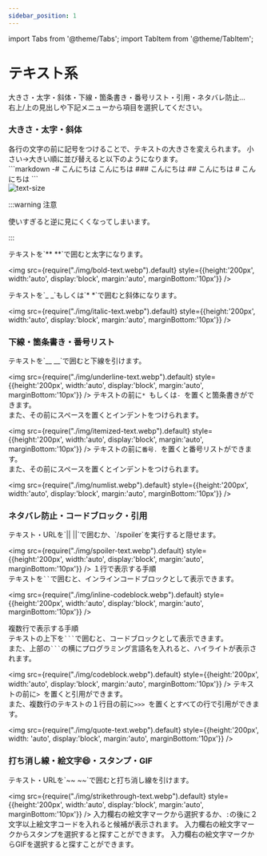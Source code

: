 ```yaml
---
sidebar_position: 1
---
```


import Tabs from '@theme/Tabs';
import TabItem from '@theme/TabItem';

# テキスト系

大きさ・太字・斜体・下線・箇条書き・番号リスト・引用・ネタバレ防止...   
右上/上の見出しや下記メニューから項目を選択してください。

### 大きさ・太字・斜体

<Tabs>
  <TabItem value="none" label="">
  </TabItem>
  <TabItem value="size" label="大きさ">
各行の文字の前に記号をつけることで、テキストの大きさを変えられます。   
小さい→大きい順に並び替えると以下のようになります。

<div style={{ display: 'flex', alignItems: 'center', justifyContent: 'center' }}>
  <div style={{ 
    borderRight: '2px solid #000', 
    paddingRight: '10px', 
    marginRight: '10px', 
    marginTop: '20px' // 指定したpx分下げる
  }}>
    ```markdown
    -# こんにちは  
    こんにちは  
    ### こんにちは  
    ## こんにちは  
    # こんにちは  
    ```
  </div>
  <img 
    src={require("./img/text-size.webp").default} 
    alt="text-size" 
    style={{ transform: 'scale(0.95)' }} 
  />
</div>

:::warning 注意

使いすぎると逆に見にくくなってしまいます。

:::
  </TabItem>

  <TabItem value="bold" label="太字">
テキストを`** **`で囲むと太字になります。

<img src={require("./img/bold-text.webp").default}
     style={{height:'200px', width:'auto', display:'block', margin:'auto', marginBottom:'10px'}} />
  </TabItem>

  <TabItem value="italic" label="斜体">
テキストを`_ _`もしくは`* *`で囲むと斜体になります。

<img src={require("./img/italic-text.webp").default}
     style={{height:'200px', width:'auto', display:'block', margin:'auto', marginBottom:'10px'}} />
  </TabItem>
</Tabs>

### 下線・箇条書き・番号リスト

<Tabs>
  <TabItem value="none" label="">
  </TabItem>
  <TabItem value="underline" label="下線">
テキストを`__ __`で囲むと下線を引けます。

<img src={require("./img/underline-text.webp").default}
     style={{height:'200px', width:'auto', display:'block', margin:'auto', marginBottom:'10px'}} />
  </TabItem>
  <TabItem value="itemlized" label="箇条書き">
テキストの前に`* `もしくは`- `を置くと箇条書きができます。   
また、その前にスペースを置くとインデントをつけられます。

<img src={require("./img/itemized-text.webp").default}
     style={{height:'200px', width:'auto', display:'block', margin:'auto', marginBottom:'10px'}} />
  </TabItem>
  <TabItem value="number" label="番号リスト">
テキストの前に`番号. `を置くと番号リストができます。   
また、その前にスペースを置くとインデントをつけられます。

<img src={require("./img/numlist.webp").default}
     style={{height:'200px', width:'auto', display:'block', margin:'auto', marginBottom:'10px'}} />
  </TabItem>
</Tabs>

### ネタバレ防止・コードブロック・引用

<Tabs>
  <TabItem value="none" label="">
  </TabItem>
  <TabItem value="spoiler" label="ネタバレ防止">
テキスト・URLを`|| ||`で囲むか、`/spoiler`を実行すると隠せます。

<img src={require("./img/spoiler-text.webp").default}
     style={{height:'200px', width:'auto', display:'block', margin:'auto', marginBottom:'10px'}} />
  </TabItem>
  <TabItem value="codeblock" label="コードブロック">
１行で表示する手順   
テキストを` `` `で囲むと、インラインコードブロックとして表示できます。

<img src={require("./img/inline-codeblock.webp").default}
     style={{height:'200px', width:'auto', display:'block', margin:'auto', marginBottom:'10px'}} />

複数行で表示する手順   
テキストの上下を` ``` `で囲むと、コードブロックとして表示できます。   
また、上部の` ``` `の横にプログラミング言語名を入れると、ハイライトが表示されます。

<img src={require("./img/codeblock.webp").default}
     style={{height:'200px', width:'auto', display:'block', margin:'auto', marginBottom:'10px'}} />
  </TabItem>
  <TabItem value="quote" label="引用">
テキストの前に`> `を置くと引用ができます。   
また、複数行のテキストの１行目の前に`>>> `を置くとすべての行で引用ができます。

<img src={require("./img/quote-text.webp").default}
     style={{height:'200px', width: 'auto', display:'block', margin:'auto', marginBottom:'10px'}} />
  </TabItem>
</Tabs>

### 打ち消し線・絵文字😄・スタンプ・GIF

<Tabs>
  <TabItem value="none" label="">
  </TabItem>
  <TabItem value="strikethrough" label="打ち消し線">
テキスト・URLを`~~ ~~`で囲むと打ち消し線を引けます。

<img src={require("./img/strikethrough-text.webp").default}
     style={{height:'200px', width:'auto', display:'block', margin:'auto', marginBottom:'10px'}} />
  </TabItem>
  <TabItem value="emoji" label="絵文字😄">
入力欄右の絵文字マークから選択するか、`:`の後に２文字以上絵文字コードを入れると候補が表示されます。
  </TabItem>
  <TabItem value="stamp" label="スタンプ">
入力欄右の絵文字マークからスタンプを選択すると探すことができます。
  </TabItem>
  <TabItem value="gif" label="GIF">
入力欄右の絵文字マークからGIFを選択すると探すことができます。
  </TabItem>
</Tabs>
